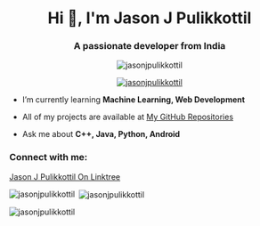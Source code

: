 <h1 align="center">Hi 👋, I'm Jason J Pulikkottil</h1>
<h3 align="center">A passionate developer from India</h3>

<p align="center"> <img src="https://komarev.com/ghpvc/?username=jasonjpulikkottil&label=Profile%20views&color=0e75b6&style=flat" alt="jasonjpulikkottil" /> </p>

<p align="center"> <a href="https://github.com/ryo-ma/github-profile-trophy"><img src="https://github-profile-trophy.vercel.app/?username=jasonjpulikkottil&row=1" alt="jasonjpulikkottil" /></a> </p>


-  I’m currently learning **Machine Learning, Web Development**

-  All of my projects are available at [My GitHub Repositories](https://github.com/jasonjpulikkottil?tab=repositories)

-  Ask me about **C++, Java, Python, Android**

<h3 align="left">Connect with me:</h3>
<p align="left">
<a href="https://linktr.ee/pjjason"> Jason J Pulikkottil On Linktree </a>
</p>

<p><img align="left" src="https://github-readme-stats.vercel.app/api/top-langs?username=jasonjpulikkottil&show_icons=true&locale=en&layout=compact" alt="jasonjpulikkottil" /></p>

<p>&nbsp;<img align="center" src="https://github-readme-stats.vercel.app/api?username=jasonjpulikkottil&show_icons=true&locale=en" alt="jasonjpulikkottil" /></p>

<p><img align="center" src="https://github-readme-streak-stats.herokuapp.com/?user=jasonjpulikkottil&" alt="jasonjpulikkottil" /></p>
